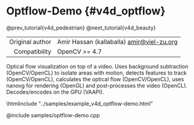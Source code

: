 # Optflow-Demo {#v4d_optflow}

@prev_tutorial{v4d_pedestrian}
@next_tutorial{v4d_beauty}

|    |    |
| -: | :- |
| Original author | Amir Hassan (kallaballa) <amir@viel-zu.org> |
| Compatibility | OpenCV >= 4.7 |

Optical flow visualization on top of a video. Uses background subtraction (OpenCV/OpenCL) to isolate areas with motion, detects features to track (OpenCV/OpenCL), calculates the optical flow (OpenCV/OpenCL), uses nanovg for rendering (OpenGL) and post-processes the video (OpenCL). Decodes/encodes on the GPU (VAAPI).

\htmlinclude "../samples/example_v4d_optflow-demo.html"

@include samples/optflow-demo.cpp



